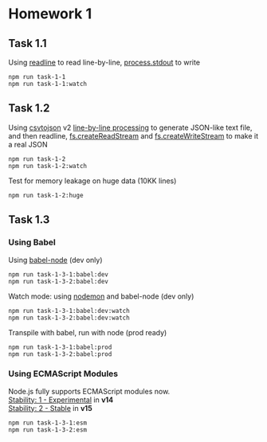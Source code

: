 # Homework 1

## Task 1.1
Using [readline](https://nodejs.org/api/readline.html) to read line-by-line, [process.stdout](https://nodejs.org/api/process.html#process_process_stdout) to write
```
npm run task-1-1
npm run task-1-1:watch
```

## Task 1.2
Using [csvtojson](https://github.com/Keyang/node-csvtojson#csvtojson) v2 [line-by-line processing](https://github.com/Keyang/node-csvtojson/blob/master/docs/csvtojson-v2.md#add-asynchronous-line-by-line-processing-support) to generate JSON-like text file, and then readline, [fs.createReadStream](https://nodejs.org/api/fs.html#fs_fs_createreadstream_path_options) and [fs.createWriteStream](https://nodejs.org/api/fs.html#fs_fs_createwritestream_path_options) to make it a real JSON
```
npm run task-1-2
npm run task-1-2:watch
```
Test for memory leakage on huge data (10KK lines)
```
npm run task-1-2:huge
```

## Task 1.3

### Using Babel
Using [babel-node](https://babeljs.io/docs/en/babel-node) (dev only)
```
npm run task-1-3-1:babel:dev
npm run task-1-3-2:babel:dev
```
Watch mode: using [nodemon](https://github.com/remy/nodemon#nodemon) and babel-node (dev only)
```
npm run task-1-3-1:babel:dev:watch
npm run task-1-3-2:babel:dev:watch
```
Transpile with babel, run with node (prod ready)
```
npm run task-1-3-1:babel:prod
npm run task-1-3-2:babel:prod
```

### Using ECMAScript Modules

Node.js fully supports ECMAScript modules now.
<br>[Stability: 1 - Experimental](https://nodejs.org/dist/latest-v14.x/docs/api/esm.html#esm_modules_ecmascript_modules) in **v14**
<br>[Stability: 2 - Stable](https://nodejs.org/api/esm.html#esm_modules_ecmascript_modules) in **v15**
```
npm run task-1-3-1:esm
npm run task-1-3-2:esm
```
